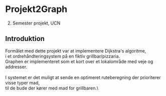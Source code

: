 # Projekt2Graph
2. Semester projekt, UCN

## Introduktion
Formålet med dette projekt var at implementere Dijkstra's algoritme,\
i et ordrehåndteringsystem på en fiktiv grillbar/pizzaria.\
Graphen er implementeret som et kort over et lokalområde med veje og addresser.\
\
I systemet er det muligt at sende en optimeret ruteberegning der prioriterer visse typer mad,\
til de bude der kører med mad for grillbaren.\
